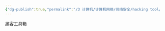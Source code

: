 ```yaml
---
{"dg-publish":true,"permalink":"/3 计算机/计算机网络/网络安全/hacking tool/","title":"hacking tool"}
---
```



黑客工具箱